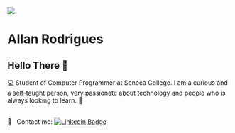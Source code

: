 <img width="auto" src="https://images-na.ssl-images-amazon.com/images/I/31IWKKcC3+L._SX331_BO1,204,203,200_.jpg">


# Allan Rodrigues

## Hello There 👋
:computer: Student of Computer Programmer at Seneca College.
I am a curious and a self-taught person, very passionate about technology and people who is always looking to learn. :rocket:

 <br/> :email: &nbsp; Contact me:  [![Linkedin Badge](https://img.shields.io/badge/-AllanRodrigues-blue?style=flat-square&logo=Linkedin&logoColor=white&link=https://www.linkedin.com/in/allanrodriguest/)](https://www.linkedin.com/in/allanrodriguest/) 
